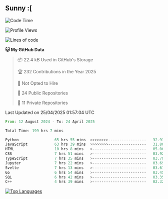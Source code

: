 ## Sunny :[

<!--START_SECTION:waka-->
![Code Time](http://img.shields.io/badge/Code%20Time-200%20hrs%2013%20mins-blue)

![Profile Views](http://img.shields.io/badge/Profile%20Views-1-blue)

![Lines of code](https://img.shields.io/badge/From%20Hello%20World%20I%27ve%20Written-277.9%20thousand%20lines%20of%20code-blue)

**🐱 My GitHub Data** 

> 📦 22.4 kB Used in GitHub's Storage 
 > 
> 🏆 232 Contributions in the Year 2025
 > 
> 🚫 Not Opted to Hire
 > 
> 📜 24 Public Repositories 
 > 
> 🔑 11 Private Repositories 
 > 

 Last Updated on 25/04/2025 01:57:04 UTC
<!--END_SECTION:waka-->

<!--START_SECTION:code-->

```rust
From: 12 August 2024 - To: 24 April 2025

Total Time: 199 hrs 7 mins

Python                65 hrs 55 mins  >>>>>>>>-----------------   32.93 %
JavaScript            63 hrs 39 mins  >>>>>>>>-----------------   31.80 %
HTML                  10 hrs 8 mins   >------------------------   05.06 %
CSS                   7 hrs 51 mins   >------------------------   03.92 %
TypeScript            7 hrs 35 mins   >------------------------   03.79 %
Jupyter               7 hrs 22 mins   >------------------------   03.69 %
Svelte                7 hrs 13 mins   >------------------------   03.61 %
Go                    6 hrs 54 mins   >------------------------   03.45 %
SQL                   6 hrs 42 mins   >------------------------   03.35 %
C++                   4 hrs 39 mins   >------------------------   02.32 %
```

<!--END_SECTION:code-->


<a href="https://github.com/Ex0TiiC24" align="left"><img src="https://github-readme-stats.vercel.app/api/top-langs/?username=Ex0TiiC24&langs_count=10&title_color=0891b2&text_color=ffffff&icon_color=0891b2&bg_color=1c1917&hide_border=true&locale=en&custom_title=Top%20%Languages" alt="Top Languages" /></a>


